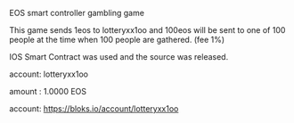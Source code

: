 EOS smart controller gambling game

This game sends 1eos to lotteryxx1oo and 100eos will be sent to one of 100 people at the time when 100 people are gathered. (fee 1%)

IOS Smart Contract was used and the source was released.

account: lotteryxx1oo

amount : 1.0000 EOS

account: https://bloks.io/account/lotteryxx1oo
